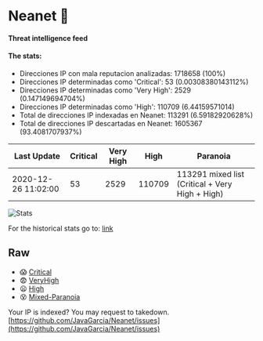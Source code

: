 # Neanet :hocho:
#### Threat intelligence feed
#### The stats:

- Direcciones IP con mala reputacion analizadas: 1718658 (100%)
- Direcciones IP determinadas como 'Critical':  53 (0.00308380143112%)
- Direcciones IP determinadas como 'Very High':  2529 (0.147149694704%)
- Direcciones IP determinadas como 'High':  110709 (6.44159571014)
- Total de direcciones IP indexadas en Neanet:  113291 (6.59182920628%)
- Total de direcciones IP descartadas en Neanet:  1605367 (93.4081707937%)

| Last Update | Critical | Very High | High | Paranoia |
| --- | --- | --- | --- | --- |
| 2020-12-26 11:02:00 | 53 | 2529 | 110709 | 113291 mixed list (Critical + Very High + High)|

![Stats](https://docs.google.com/spreadsheets/d/e/2PACX-1vSnaNMIXVabIpDJjufMlzH7poXnshF3mgd8Is1g9ytUEzVsP5my4Trn8f-xkoLLQ38xpL3HtmUexLo6/pubchart?oid=501124687&format=image)

For the historical stats go to: [link](/stats.csv)
## Raw
- :scream: [Critical](https://raw.githubusercontent.com/JavaGarcia/Neanet/master/blacklists/neanet_critical.txt)
- :fearful: [VeryHigh](https://raw.githubusercontent.com/JavaGarcia/Neanet/master/blacklists/neanet_veryHigh.txtt)
- :frowning: [High](https://raw.githubusercontent.com/JavaGarcia/Neanet/master/blacklists/neanet_high.txt)
- :dizzy_face: [Mixed-Paranoia](https://raw.githubusercontent.com/JavaGarcia/Neanet/master/blacklists/neanet_all.txt)


Your IP is indexed? You may request to takedown. [https://github.com/JavaGarcia/Neanet/issues](https://github.com/JavaGarcia/Neanet/issues)











































































































































































































































































































































































































































































































































































































































































































































































































































































































































































































































































































































































































































































































































































































































































































































































































































































































































































































































































































































































































































































































































































































































































































































































































































































































































































































































































































































































































































































































































































































































































































































































